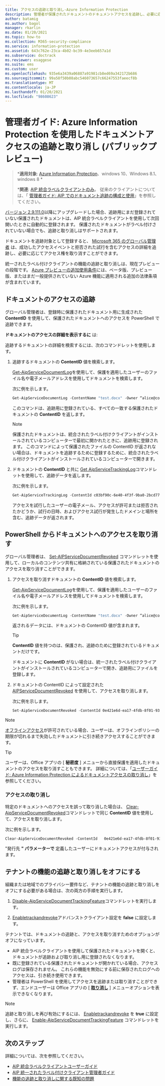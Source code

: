 ```yaml
---
title: アクセスの追跡と取り消し-Azure Information Protection
description: 管理者が保護されたドキュメントのドキュメントアクセスを追跡し、必要に応じてアクセスを取り消す方法について説明します。
author: batamig
ms.author: bagol
manager: rkarlin
ms.date: 01/20/2021
ms.topic: how-to
ms.collection: M365-security-compliance
ms.service: information-protection
ms.assetid: 643c762e-23ca-4b02-bc39-4e3eeb657a1d
ms.subservice: doctrack
ms.reviewer: esaggese
ms.suite: ems
ms.custom: user
ms.openlocfilehash: 935e6a3439a06887a91981cb8ed69a342172b686
ms.sourcegitcommit: 99a58f50b08abc546073657c66247553faeecf8b
ms.translationtype: MT
ms.contentlocale: ja-JP
ms.lasthandoff: 01/20/2021
ms.locfileid: "98608623"
---
```

# <a name="administrator-guide-track-and-revoke-document-access-with-azure-information-protection-public-preview"></a>管理者ガイド: Azure Information Protection を使用したドキュメントアクセスの追跡と取り消し (パブリックプレビュー)

>***適用対象**: [Azure Information Protection](https://azure.microsoft.com/pricing/details/information-protection)、windows 10、Windows 8.1、windows 8 *
>
>***関連**: [AIP 統合ラベルクライアントのみ](../faqs.md#whats-the-difference-between-the-azure-information-protection-classic-and-unified-labeling-clients)。 従来のクライアントについては、「 [管理者ガイド: AIP でのドキュメント追跡の構成と使用](client-admin-guide-document-tracking.md)」を参照してください。

[バージョン 2.9.111.0](unifiedlabelingclient-version-release-history.md#version-291110)以降にアップグレードした場合、追跡用にまだ登録されていない保護されたドキュメントは、AIP 統合ラベルクライアントを使用して次回開いたときに自動的に登録されます。 保護されたドキュメントがラベル付けされていない場合でも、追跡と取り消しはサポートされます。

ドキュメントを追跡対象として登録すると、 [Microsoft 365 のグローバル管理者](/microsoft-365/admin/add-users/about-admin-roles#commonly-used-microsoft-365-admin-center-roles) は、成功したアクセスイベントと拒否された試行を含むアクセスの詳細を追跡し、必要に応じてアクセス権を取り消すことができます。 

統一されたラベル付けクライアントの機能の追跡と取り消しは、現在プレビューの段階です。 [Azure プレビューの追加使用条件](https://azure.microsoft.com/support/legal/preview-supplemental-terms/)には、ベータ版、プレビュー版、またはまだ一般提供されていない Azure 機能に適用される追加の法律条項が含まれています。 

## <a name="track-document-access"></a>ドキュメントのアクセスの追跡

グローバル管理者は、登録時に保護されたドキュメント用に生成された **ContentID** を使用して、保護されたドキュメントへのアクセスを PowerShell で追跡できます。

**ドキュメントのアクセスの詳細を表示するに** は:

追跡するドキュメントの詳細を検索するには、次のコマンドレットを使用します。

1. 追跡するドキュメントの **ContentID** 値を検索します。
    
    [Get-AipServiceDocumentLog](/powershell/module/aipservice/get-aipservicedocumentlog)を使用して、保護を適用したユーザーのファイル名や電子メールアドレスを使用してドキュメントを検索します。
    
    次に例を示します。
        
    ```PowerShell
    Get-AipServiceDocumentLog -ContentName "test.docx" -Owner “alice@contoso.com” -FromTime "12/01/2020 00:00:00" -ToTime "12/31/2020 23:59:59"
    ```
 
    このコマンドは、追跡用に登録されている、すべての一致する保護されたドキュメントの **ContentID** を返します。

    > [!NOTE]
    > 保護されたドキュメントは、統合されたラベル付けクライアントがインストールされているコンピューターで最初に開かれたときに、追跡用に登録されます。 このコマンドによって保護されたファイルの ContentID が返されない場合は、ドキュメントを追跡するために登録するために、統合されたラベル付けクライアントがインストールされているコンピューターで開きます。

1. ドキュメントの **ContentID** と共に [Get AipServiceTrackingLog](/powershell/module/aipservice/get-aipservicetrackinglog)コマンドレットを使用して、追跡データを返します。

    次に例を示します。
    
    ```PowerShell
    Get-AipServiceTrackingLog -ContentId c03bf90c-6e40-4f3f-9ba0-2bcd77524b87
    ```

    アクセスを試行したユーザーの電子メール、アクセスが許可または拒否されたかどうか、試行の日時、およびアクセス試行が発生したドメインと場所を含む、追跡データが返されます。

## <a name="revoke-document-access-from-powershell"></a>PowerShell からドキュメントへのアクセスを取り消す

グローバル管理者は、 [Set-AIPServiceDocumentRevoked](/powershell/module/aipservice/set-aipservicedocumentrevoked) コマンドレットを使用して、ローカルのコンテンツ共有に格納されている保護されたドキュメントのアクセスを取り消すことができます。

1. アクセスを取り消すドキュメントの **ContentID** 値を検索します。
    
    [Get-AipServiceDocumentLog](/powershell/module/aipservice/get-aipservicedocumentlog)を使用して、保護を適用したユーザーのファイル名や電子メールアドレスを使用してドキュメントを検索します。
    
    次に例を示します。
        
    ```PowerShell
    Get-AipServiceDocumentLog -ContentName "test.docx" -Owner “alice@contoso.com” -FromTime "12/01/2020 00:00:00" -ToTime "12/31/2020 23:59:59"
    ```

    返されるデータには、ドキュメントの ContentID 値が含まれます。

    > [!TIP]
    > **ContentID** 値を持つのは、保護され、追跡のために登録されているドキュメントだけです。 
    >
    > ドキュメントに **ContentID** がない場合は、統一されたラベル付けクライアントがインストールされているコンピューターで開き、追跡用にファイルを登録します。

1. ドキュメントの ContentID によって設定された [AIPServiceDocumentRevoked](/powershell/module/aipservice/set-aipservicedocumentrevoked) を使用して、アクセスを取り消します。

    次に例を示します。

    ```PowerShell
    Set-AipServiceDocumentRevoked -ContentId 0e421e6d-ea17-4fdb-8f01-93a3e71333b8 -IssuerName testIssuer
    ```

> [!NOTE]
> [オフラインアクセス](/microsoft-365/compliance/encryption-sensitivity-labels#assign-permissions-now)が許可されている場合、ユーザーは、オフラインポリシーの期限が切れるまで失効したドキュメントに引き続きアクセスすることができます。 
> 

> [!TIP]
> ユーザーは、Office アプリの [ **秘密度** ] メニューから直接保護を適用したドキュメントのアクセスを取り消すこともできます。 詳細については、「[ユーザーガイド: Azure Information Protection によるドキュメントアクセスの取り消し](revoke-access-user.md)」を参照してください。

### <a name="un-revoke-access"></a>アクセスの取り消し

特定のドキュメントへのアクセスを誤って取り消した場合は、 [Clear-AipServiceDocumentRevoked](/powershell/module/aipservice/clear-aipservicedocumentrevoked)コマンドレットで同じ **ContentID** 値を使用して、アクセスを取り消します。 

次に例を示します。

```PowerShell
Clear-AipServiceDocumentRevoked -ContentId   0e421e6d-ea17-4fdb-8f01-93a3e71333b8 -IssuerName testIssuer
```

"発行先 **" パラメーターで** 定義したユーザーにドキュメントアクセスが付与されます。

## <a name="turn-off-track-and-revoke-features-for-your-tenant"></a>テナントの機能の追跡と取り消しをオフにする

組織または地域でのプライバシー要件など、テナントの機能の追跡と取り消しをオフにする必要がある場合は、次の両方の手順を実行します。

1. [Disable-AipServiceDocumentTrackingFeature](/powershell/module/aipservice/disable-aipservicedocumenttrackingfeature)コマンドレットを実行します。

1. [Enabletrackandrevoke](clientv2-admin-guide-customizations.md#turn-off-document-tracking-features-public-preview)アドバンストクライアント設定を **false** に設定します。 

テナントでは、ドキュメントの追跡と、アクセスを取り消すためのオプションがオフになっています。

- AIP 統合ラベルクライアントを使用して保護されたドキュメントを開くと、ドキュメントが追跡および取り消し用に登録されなくなります。
- 既に登録されている保護されたドキュメントが開かれている場合、アクセスログは保存されません。 これらの機能を無効にする前に保存されたログへのアクセスは、引き続き使用できます。 
- 管理者は PowerShell を使用してアクセスを追跡または取り消すことができず、エンドユーザーは Office アプリの [ [**取り消し**](revoke-access-user.md#revoke-access-from-microsoft-office-apps) ] メニューオプションを表示できなくなります。

> [!NOTE]
> 追跡と取り消しを再び有効にするには、 [Enabletrackandrevoke](clientv2-admin-guide-customizations.md#turn-off-document-tracking-features-public-preview) を **true** に設定し、さらに、 [Enable-AipServiceDocumentTrackingFeature](/powershell/module/aipservice/enable-aipservicedocumenttrackingfeature) コマンドレットを実行します。
>
## <a name="next-steps"></a>次のステップ

詳細については、次を参照してください。

- [AIP 統合ラベルクライアントユーザーガイド](clientv2-user-guide.md)
- [AIP 統一されたラベル付けクライアント管理者ガイド](clientv2-admin-guide.md)
- [機能の追跡と取り消しに関する既知の問題](../known-issues.md#known-issues-for-track-and-revoke-features-public-preview)
